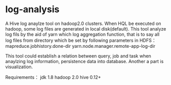 # log-analysis
A Hive log anaylze tool on hadoop2.0 clusters.
When HQL be executed on hadoop, some log files are generated in local disk(default). This tool analyze log fils by the aid of yarn which log aggregation function, that is to say all log files from directory which be set by following parameters in HDFS：
  mapreduce.jobhistory.done-dir
  yarn.node.manager.remote-app-log-dir

This tool could establish a relation between query, job and task when anaylzing log information, persistence data into database. Another a part is visualization.

Requirements：
	jdk 1.8
	hadoop 2.0
	hive 0.12+
	
